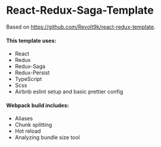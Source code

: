 # React-Redux-Saga-Template

Based on https://github.com/Revolt9k/react-redux-template.

#### This template uses:

- React
- Redux
- Redux-Saga
- Redux-Persist
- TypeScript
- Scss
- Airbnb eslint setup and basic prettier config

#### Webpack build includes:

- Aliases
- Chunk splitting
- Hot reload
- Analyzing bundle size tool
